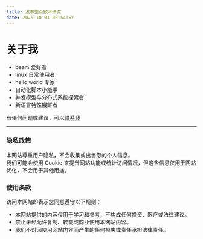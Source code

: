```yaml
---
title: 没事整点技术研究
date: 2025-10-01 08:54:57
---
```


# 关于我

- beam 爱好者
- linux 日常使用者
- hello world 专家
- 自动化脚本小能手
- 并发模型与分布式系统探索者
- 新语言特性尝鲜者

有任何问题或建议，可以<a href="mailto:&#122;&#105;&#121;&#111;&#117;&#99;&#104;&#117;&#116;&#117;&#119;&#101;&#110;&#119;&#117;&#64;&#103;&#109;&#97;&#105;&#108;&#46;&#99;&#111;&#109;">联系我</a>

---

### 隐私政策

本网站尊重用户隐私，不会收集或出售您的个人信息。  
我们可能会使用 Cookie 来提升网站功能或统计访问情况，但这些信息仅用于网站优化，不会用于其他用途。

### 使用条款

访问本网站即表示您同意遵守以下规则：

- 本网站提供的内容仅用于学习和参考，不构成任何投资、医疗或法律建议。
- 禁止未经允许复制、转载或商业使用本网站内容。
- 我们不对因使用网站内容而产生的任何损失或责任承担法律责任。
